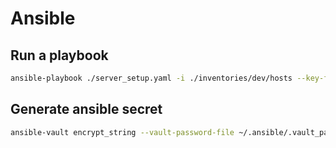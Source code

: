 # Ansible

## Run a playbook
```bash
ansible-playbook ./server_setup.yaml -i ./inventories/dev/hosts --key-file=~/.ssh/lightsail.pem --vault-password-file ~/.ansible/.vault_password
```

## Generate ansible secret
```bash
ansible-vault encrypt_string --vault-password-file ~/.ansible/.vault_password "$SECRET" --name "$KEY"
```
